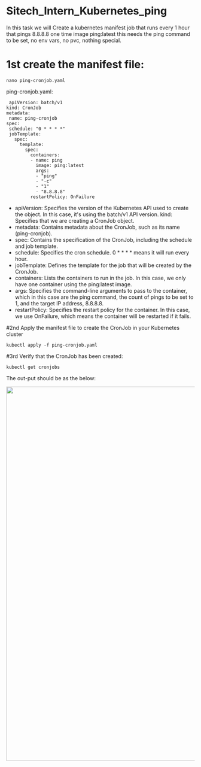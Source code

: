 # Sitech_Intern_Kubernetes_ping
  
In this task we will Create a kubernetes manifest job that runs every 1 hour that pings 8.8.8.8 one time
image ping:latest
this needs the ping command to be set, no env vars, no pvc, nothing special.

# 1st create the manifest file:

  ```
  nano ping-cronjob.yaml
  ```
  
  ping-cronjob.yaml:
  
 ```
  apiVersion: batch/v1
kind: CronJob
metadata:
  name: ping-cronjob
spec:
  schedule: "0 * * * *"
  jobTemplate:
    spec:
      template:
        spec:
          containers:
          - name: ping
            image: ping:latest
            args:
            - "ping"
            - "-c"
            - "1"
            - "8.8.8.8"
          restartPolicy: OnFailure

  ```
  
  
  - apiVersion: Specifies the version of the Kubernetes API used to create the object. In this case, it's using the batch/v1 API version.
kind: Specifies that we are creating a CronJob object.
  - metadata: Contains metadata about the CronJob, such as its name (ping-cronjob).
  - spec: Contains the specification of the CronJob, including the schedule and job template.
  - schedule: Specifies the cron schedule. 0 * * * * means it will run every hour.
  - jobTemplate: Defines the template for the job that will be created by the CronJob.
  - containers: Lists the containers to run in the job. In this case, we only have one container using the ping:latest image.
  - args: Specifies the command-line arguments to pass to the container, which in this case are the ping command, the count of pings to be set to 1, and the target IP address, 8.8.8.8.
  - restartPolicy: Specifies the restart policy for the container. In this case, we use OnFailure, which means the container will be restarted if it fails.
  
  #2nd Apply the manifest file to create the CronJob in your Kubernetes cluster
  
    
    kubectl apply -f ping-cronjob.yaml
    
    
  #3rd Verify that the CronJob has been created:
  
    
    kubectl get cronjobs

    
   The out-put should be as the below:
    
<img src="https://user-images.githubusercontent.com/121809992/232246346-1d75b9cb-ff4d-4b0a-afca-9b232d3709a3.png" width="1000"/>

    
    
